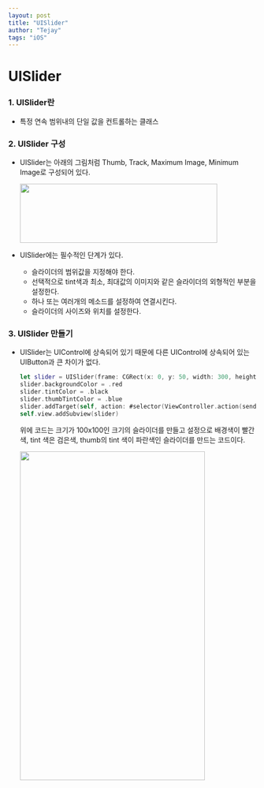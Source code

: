 ```yaml
---
layout: post
title: "UISlider"
author: "Tejay"
tags: "iOS"
---
```


# UISlider

### 1. UISlider란

- 특정 연속 범위내의 단일 값을 컨트롤하는 클래스



### 2. UISlider 구성

- UISlider는 아래의 그림처럼 Thumb, Track, Maximum Image, Minimum Image로 구성되어 있다.


  <img src="https://simajune.github.io/img/posting/UISlider1.png" width="400px" height="120px"/>

- UISlider에는 필수적인 단계가 있다.

  - 슬라이더의 범위값을 지정해야 한다.
  - 선택적으로 tint색과 최소, 최대값의 이미지와 같은 슬라이더의 외형적인 부분을 설정한다.
  - 하나 또는 여러개의 메소드를 설정하여 연결시킨다.
  - 슬라이더의 사이즈와 위치를 설정한다.

### 3. UISlider 만들기

- UISlider는 UIControl에 상속되어 있기 때문에 다른 UIControl에 상속되어 있는 UIButton과 큰 차이가 없다.

  ```swift
  let slider = UISlider(frame: CGRect(x: 0, y: 50, width: 300, height: 100))
  slider.backgroundColor = .red
  slider.tintColor = .black
  slider.thumbTintColor = .blue
  slider.addTarget(self, action: #selector(ViewController.action(sender:)), for: .valueChanged)
  self.view.addSubview(slider)
  ```

  위에 코드는 크기가 100x100인 크기의 슬라이더를 만들고 설정으로 배경색이 빨간색, tint 색은 검은색, thumb의 tint 색이 파란색인 슬라이더를 만드는 코드이다.

  <img src="https://simajune.github.io/img/posting/UISlider2.png" width="375px" height="667px"/>
